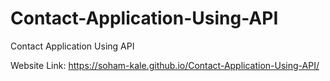 # Contact-Application-Using-API
Contact Application Using API

Website Link:  https://soham-kale.github.io/Contact-Application-Using-API/
